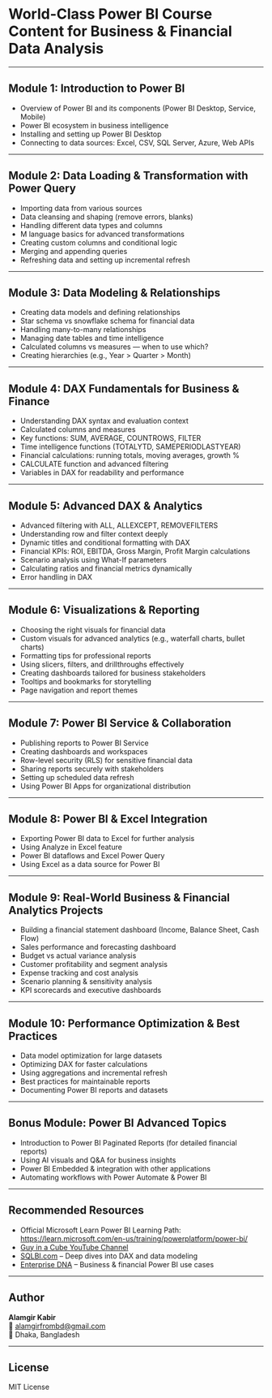 # World-Class Power BI Course Content for Business & Financial Data Analysis

---

## Module 1: Introduction to Power BI

- Overview of Power BI and its components (Power BI Desktop, Service, Mobile)  
- Power BI ecosystem in business intelligence  
- Installing and setting up Power BI Desktop  
- Connecting to data sources: Excel, CSV, SQL Server, Azure, Web APIs  

---

## Module 2: Data Loading & Transformation with Power Query

- Importing data from various sources  
- Data cleansing and shaping (remove errors, blanks)  
- Handling different data types and columns  
- M language basics for advanced transformations  
- Creating custom columns and conditional logic  
- Merging and appending queries  
- Refreshing data and setting up incremental refresh  

---

## Module 3: Data Modeling & Relationships

- Creating data models and defining relationships  
- Star schema vs snowflake schema for financial data  
- Handling many-to-many relationships  
- Managing date tables and time intelligence  
- Calculated columns vs measures — when to use which?  
- Creating hierarchies (e.g., Year > Quarter > Month)  

---

## Module 4: DAX Fundamentals for Business & Finance

- Understanding DAX syntax and evaluation context  
- Calculated columns and measures  
- Key functions: SUM, AVERAGE, COUNTROWS, FILTER  
- Time intelligence functions (TOTALYTD, SAMEPERIODLASTYEAR)  
- Financial calculations: running totals, moving averages, growth %  
- CALCULATE function and advanced filtering  
- Variables in DAX for readability and performance  

---

## Module 5: Advanced DAX & Analytics

- Advanced filtering with ALL, ALLEXCEPT, REMOVEFILTERS  
- Understanding row and filter context deeply  
- Dynamic titles and conditional formatting with DAX  
- Financial KPIs: ROI, EBITDA, Gross Margin, Profit Margin calculations  
- Scenario analysis using What-If parameters  
- Calculating ratios and financial metrics dynamically  
- Error handling in DAX  

---

## Module 6: Visualizations & Reporting

- Choosing the right visuals for financial data  
- Custom visuals for advanced analytics (e.g., waterfall charts, bullet charts)  
- Formatting tips for professional reports  
- Using slicers, filters, and drillthroughs effectively  
- Creating dashboards tailored for business stakeholders  
- Tooltips and bookmarks for storytelling  
- Page navigation and report themes  

---

## Module 7: Power BI Service & Collaboration

- Publishing reports to Power BI Service  
- Creating dashboards and workspaces  
- Row-level security (RLS) for sensitive financial data  
- Sharing reports securely with stakeholders  
- Setting up scheduled data refresh  
- Using Power BI Apps for organizational distribution  

---

## Module 8: Power BI & Excel Integration

- Exporting Power BI data to Excel for further analysis  
- Using Analyze in Excel feature  
- Power BI dataflows and Excel Power Query  
- Using Excel as a data source for Power BI  

---

## Module 9: Real-World Business & Financial Analytics Projects

- Building a financial statement dashboard (Income, Balance Sheet, Cash Flow)  
- Sales performance and forecasting dashboard  
- Budget vs actual variance analysis  
- Customer profitability and segment analysis  
- Expense tracking and cost analysis  
- Scenario planning & sensitivity analysis  
- KPI scorecards and executive dashboards  

---

## Module 10: Performance Optimization & Best Practices

- Data model optimization for large datasets  
- Optimizing DAX for faster calculations  
- Using aggregations and incremental refresh  
- Best practices for maintainable reports  
- Documenting Power BI reports and datasets  

---

## Bonus Module: Power BI Advanced Topics

- Introduction to Power BI Paginated Reports (for detailed financial reports)  
- Using AI visuals and Q&A for business insights  
- Power BI Embedded & integration with other applications  
- Automating workflows with Power Automate & Power BI  

---

## Recommended Resources

- Official Microsoft Learn Power BI Learning Path: https://learn.microsoft.com/en-us/training/powerplatform/power-bi/  
- [Guy in a Cube YouTube Channel](https://www.youtube.com/guyinacube)  
- [SQLBI.com](https://www.sqlbi.com/) – Deep dives into DAX and data modeling  
- [Enterprise DNA](https://enterprisedna.co/) – Business & financial Power BI use cases  

---

## Author

**Alamgir Kabir**  
📧 alamgirfrombd@gmail.com  
📍 Dhaka, Bangladesh  

---

## License

MIT License

